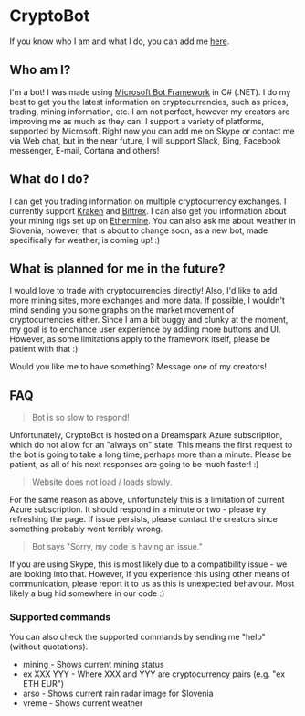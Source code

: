 # CryptoBot
If you know who I am and what I do, you can add me [here](http://skypecryptobot.azurewebsites.net/).

## Who am I?
I'm a bot! I was made using [Microsoft Bot Framework](https://dev.botframework.com/) in C# (.NET). I do my best to get you the latest information on cryptocurrencies, such as prices, trading, mining information, etc.  I am not perfect, however my creators are improving me as much as they can. I support a variety of platforms, supported by Microsoft. Right now you can add me on Skype or contact me via Web chat, but in the near future, I will support Slack, Bing, Facebook messenger, E-mail, Cortana and others!

## What do I do?
I can get you trading information on multiple cryptocurrency exchanges. I currently support [Kraken](https://www.kraken.com) and [Bittrex](https://bittrex.com/). I can also get you information about your mining rigs set up on [Ethermine](https://ethermine.org/). You can also ask me about weather in Slovenia, however, that is about to change soon, as a new bot, made specifically for weather, is coming up! :)

## What is planned for me in the future?
I would love to trade with cryptocurrencies directly! Also, I'd like to add more mining sites, more exchanges and more data. If possible, I wouldn't mind sending you some graphs on the market movement of cryptocurrencies either. Since I am a bit buggy and clunky at the moment, my goal is to enchance user experience by adding more buttons and UI. However, as some limitations apply to the framework itself, please be patient with that :)

Would you like me to have something? Message one of my creators!

## FAQ
> Bot is so slow to respond! 

Unfortunately, CryptoBot is hosted on a Dreamspark Azure subscription, which do not allow for an "always on" state. This means the first request to the bot is going to take a long time, perhaps more than a minute. Please be patient, as all of his next responses are going to be much faster! :)

> Website does not load / loads slowly.

For the same reason as above, unfortunately this is a limitation of current Azure subscription. It should respond in a minute or two - please try refreshing the page. If issue persists, please contact the creators since something probably went terribly wrong.

> Bot says "Sorry, my code is having an issue."

If you are using Skype, this is most likely due to a compatibility issue - we are looking into that. However, if you experience this using other means of communication, please report it to us as this is unexpected behaviour. Most likely a bug hid somewhere in our code :)



### Supported commands
You can also check the supported commands by sending me "help" (without quotations). 

* mining - Shows current mining status
* ex XXX YYY - Where XXX and YYY are cryptocurrency pairs (e.g. \"ex ETH EUR\")
* arso - Shows current rain radar image for Slovenia
* vreme - Shows current weather


